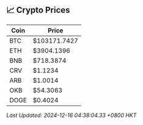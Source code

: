 ## 📈 Crypto Prices

| Coin | Price |
| ---- | ----- |
| BTC | $103171.7427 |
| ETH | $3904.1396 |
| BNB | $718.3874 |
| CRV | $1.1234 |
| ARB | $1.0014 |
| OKB | $54.3063 |
| DOGE | $0.4024 |

_Last Updated: 2024-12-16 04:38:04.33 +0800 HKT_